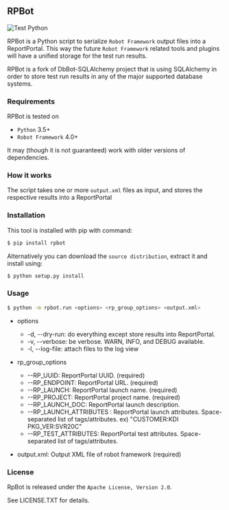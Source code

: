 ## RPBot

![Test Python](https://github.com/doyou89/RPBot/workflows/Test%20Python/badge.svg)

RPBot is a Python script to serialize `Robot Framework`  output files into
a ReportPortal. This way the future `Robot Framework` related tools and
plugins will have a unified storage for the test run results.

RPBot is a fork of DbBot-SQLAlchemy project that is using SQLAlchemy in order
to store test run results in any of the major supported database systems.

### Requirements

RPBot is tested on

-  `Python` 3.5+
-  `Robot Framework` 4.0+

It may (though it is not guaranteed) work with older versions of dependencies.

### How it works

The script takes one or more `output.xml` files as input, and stores
the respective results into a ReportPortal

### Installation

This tool is installed with pip with command:
```sh
$ pip install rpbot
```

Alternatively you can download the `source distribution`, extract it and
install using:

```sh
$ python setup.py install
```

### Usage

```sh
$ python -m rpbot.run <options> <rp_group_options> <output.xml>
```

- options
  - -d, --dry-run: do everything except store results into ReportPortal.
  - -v, --verbose: be verbose. WARN, INFO, and DEBUG available.
  - -l, --log-file: attach files to the log view

- rp_group_options
  - --RP_UUID: ReportPortal UUID. (required)
  - --RP_ENDPOINT: ReportPortal URL. (required)
  - --RP_LAUNCH: ReportPortal launch name. (required)
  - --RP_PROJECT: ReportPortal project name. (required)
  - --RP_LAUNCH_DOC: ReportPortal launch description.
  - --RP_LAUNCH_ATTRIBUTES : ReportPortal launch attributes. Space-separated list of tags/attributes. ex) "CUSTOMER:KDI PKG_VER:SVR20C"
  - --RP_TEST_ATTRIBUTES: ReportPortal test attributes. Space-separated list of tags/attributes.

- output.xml: Output XML file of robot framework (required)

### License

RpBot is released under the `Apache License, Version 2.0`.

See LICENSE.TXT for details.

